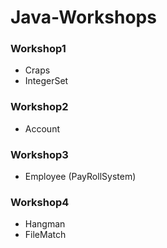 # Java-Workshops

### Workshop1
- Craps
- IntegerSet

### Workshop2
- Account

### Workshop3
- Employee (PayRollSystem)

### Workshop4
- Hangman
- FileMatch
